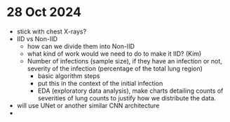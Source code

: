 # 28 Oct 2024
- stick with chest X-rays?
- IID vs Non-IID
    - how can we divide them into Non-IID
    - what kind of work would we need to do to make it IID? (Kim)
    - Number of infections (sample size), if they have an infection or not, severity of the infection (percentage of the total lung region)
        - basic algorithm steps
        - put this in the context of the initial infection
        - EDA (exploratory data analysis), make charts detailing counts of severities of lung counts to justify how we distribute the data.
- will use UNet or another similar CNN architecture
- 